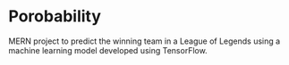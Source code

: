# Porobability
MERN project to predict the winning team in a League of Legends using a machine learning model developed using TensorFlow.

